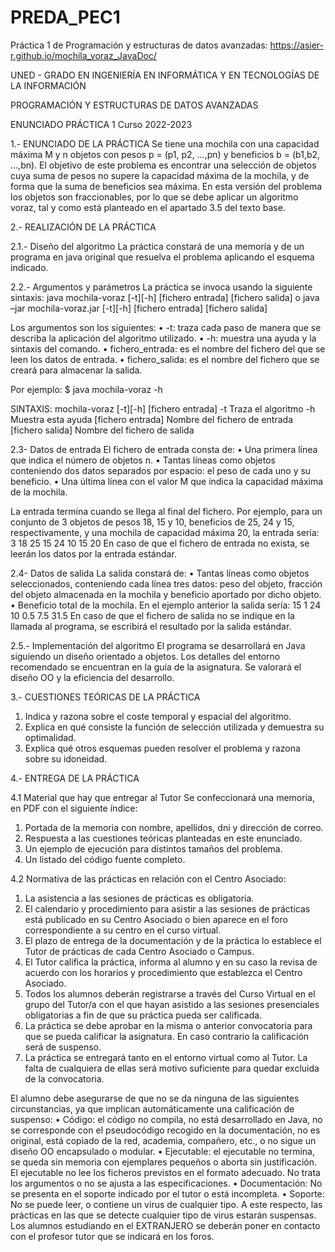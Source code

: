 # PREDA_PEC1
Práctica 1 de Programación y estructuras de datos avanzadas:
https://asier-r.github.io/mochila_voraz_JavaDoc/

UNED - GRADO EN INGENIERÍA EN INFORMÁTICA Y EN TECNOLOGÍAS DE LA INFORMACIÓN

PROGRAMACIÓN Y ESTRUCTURAS DE DATOS AVANZADAS

ENUNCIADO PRÁCTICA 1 Curso 2022-2023


1.- ENUNCIADO DE LA PRÁCTICA
Se tiene una mochila con una capacidad máxima M y n objetos con pesos p = (p1, p2, …,pn) y beneficios b = (b1,b2, …,bn). El objetivo de este problema es encontrar una selección de objetos cuya suma de pesos no supere la capacidad máxima de la mochila, y de forma que la suma de
beneficios sea máxima. En esta versión del problema los objetos son fraccionables, por lo que se debe aplicar un algoritmo voraz, tal y como está planteado en el apartado 3.5 del texto base.



2.- REALIZACIÓN DE LA PRÁCTICA

2.1.- Diseño del algoritmo
La práctica constará de una memoria y de un programa en java original que resuelva el problema aplicando el esquema indicado.


2.2.- Argumentos y parámetros
La práctica se invoca usando la siguiente sintaxis:
java mochila-voraz [-t][-h] [fichero entrada] [fichero salida]
o
java –jar mochila-voraz.jar [-t][-h] [fichero entrada] [fichero salida]

Los argumentos son los siguientes:
• -t: traza cada paso de manera que se describa la aplicación del algoritmo utilizado.
• -h: muestra una ayuda y la sintaxis del comando.
• fichero_entrada: es el nombre del fichero del que se leen los datos de entrada.
• fichero_salida: es el nombre del fichero que se creará para almacenar la salida.

Por ejemplo:
$ java mochila-voraz -h <ENTER>

SINTAXIS: mochila-voraz [-t][-h] [fichero entrada]
-t Traza el algoritmo
-h Muestra esta ayuda
[fichero entrada] Nombre del fichero de entrada
[fichero salida] Nombre del fichero de salida


2.3- Datos de entrada
El fichero de entrada consta de:
• Una primera línea que indica el número de objetos n.
• Tantas líneas como objetos conteniendo dos datos separados por espacio: el peso de cada uno y su beneficio.
• Una última línea con el valor M que indica la capacidad máxima de la mochila.

La entrada termina cuando se llega al final del fichero.
Por ejemplo, para un conjunto de 3 objetos de pesos 18, 15 y 10, beneficios de 25, 24 y 15, respectivamente, y una mochila de capacidad máxima 20, la entrada sería:
3
18 25
15 24
10 15
20
En caso de que el fichero de entrada no exista, se leerán los datos por la entrada estándar.


2.4- Datos de salida
La salida constará de:
• Tantas líneas como objetos seleccionados, conteniendo cada línea tres datos: peso del objeto, fracción del objeto almacenada en la mochila y beneficio aportado por dicho objeto.
• Beneficio total de la mochila.
En el ejemplo anterior la salida sería:
15 1 24
10 0.5 7.5
31.5
En caso de que el fichero de salida no se indique en la llamada al programa, se escribirá el resultado por la salida estándar.


2.5.- Implementación del algoritmo
El programa se desarrollará en Java siguiendo un diseño orientado a objetos. Los detalles del entorno recomendado se encuentran en la guía de la asignatura. Se valorará el diseño OO y la eficiencia del desarrollo.



3.- CUESTIONES TEÓRICAS DE LA PRÁCTICA
1) Indica y razona sobre el coste temporal y espacial del algoritmo.
2) Explica en qué consiste la función de selección utilizada y demuestra su optimalidad.
3) Explica qué otros esquemas pueden resolver el problema y razona sobre su idoneidad.



4.- ENTREGA DE LA PRÁCTICA

4.1 Material que hay que entregar al Tutor
Se confeccionará una memoria, en PDF con el siguiente índice:
1. Portada de la memoria con nombre, apellidos, dni y dirección de correo.
2. Respuesta a las cuestiones teóricas planteadas en este enunciado.
3. Un ejemplo de ejecución para distintos tamaños del problema.
4. Un listado del código fuente completo.


4.2 Normativa de las prácticas en relación con el Centro Asociado:
1. La asistencia a las sesiones de prácticas es obligatoria.
2. El calendario y procedimiento para asistir a las sesiones de prácticas está publicado en su Centro Asociado o bien aparece en el foro correspondiente a su centro en el curso virtual.
3. El plazo de entrega de la documentación y de la práctica lo establece el Tutor de prácticas de cada Centro Asociado o Campus.
4. El Tutor califica la práctica, informa al alumno y en su caso la revisa de acuerdo con los horarios y procedimiento que establezca el Centro Asociado.
5. Todos los alumnos deberán registrarse a través del Curso Virtual en el grupo del Tutor/a con el que hayan asistido a las sesiones presenciales obligatorias a fin de que su práctica pueda ser calificada.
6. La práctica se debe aprobar en la misma o anterior convocatoria para que se pueda calificar la asignatura. En caso contrario la calificación será de suspenso.
7. La práctica se entregará tanto en el entorno virtual como al Tutor. La falta de cualquiera de ellas será motivo suficiente para quedar excluida de la convocatoria.

El alumno debe asegurarse de que no se da ninguna de las siguientes circunstancias, ya que implican automáticamente una calificación de suspenso:
• Código: el código no compila, no está desarrollado en Java, no se corresponde con el pseudocódigo recogido en la documentación, no es original, está copiado de la red, academia, compañero, etc., o no sigue un diseño OO encapsulado o modular.
• Ejecutable: el ejecutable no termina, se queda sin memoria con ejemplares pequeños o aborta sin justificación. El ejecutable no lee los ficheros previstos en el formato adecuado. No trata los argumentos o no se ajusta a las especificaciones.
• Documentación: No se presenta en el soporte indicado por el tutor o está incompleta.
• Soporte: No se puede leer, o contiene un virus de cualquier tipo. A este respecto, las prácticas en las que se detecte cualquier tipo de virus estarán suspensas.
Los alumnos estudiando en el EXTRANJERO se deberán poner en contacto con el profesor tutor que se indicará en los foros.